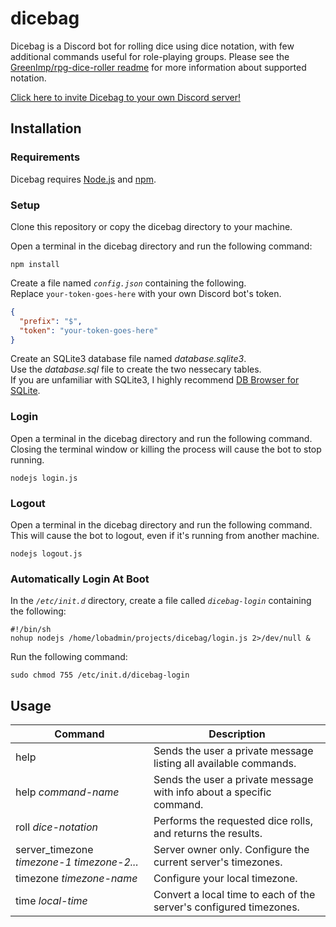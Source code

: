 # dicebag

Dicebag is a Discord bot for rolling dice using dice notation, with few additional commands useful for role-playing groups.
Please see the [GreenImp/rpg-dice-roller readme][3] for more information about supported notation.

[Click here to invite Dicebag to your own Discord server!][4]

## Installation

### Requirements

Dicebag requires [Node.js][1] and [npm][2].

### Setup

Clone this repository or copy the dicebag directory to your machine.

Open a terminal in the dicebag directory and run the following command:
```shell
npm install
```
Create a file named *`config.json`* containing the following.  
Replace `your-token-goes-here` with your own Discord bot's token.
```json
{
  "prefix": "$",
  "token": "your-token-goes-here"
}
```
Create an SQLite3 database file named *database.sqlite3*.  
Use the *database.sql* file to create the two nessecary tables.  
If you are unfamiliar with SQLite3, I highly recommend [DB Browser for SQLite][5].

### Login

Open a terminal in the dicebag directory and run the following command.  
Closing the terminal window or killing the process will cause the bot to stop running.
```shell
nodejs login.js
```

### Logout

Open a terminal in the dicebag directory and run the following command.  
This will cause the bot to logout, even if it's running from another machine.
```shell
nodejs logout.js
```

### Automatically Login At Boot

In the *`/etc/init.d`* directory, create a file called *`dicebag-login`* containing the following:
```shell
#!/bin/sh
nohup nodejs /home/lobadmin/projects/dicebag/login.js 2>/dev/null &
```
Run the following command:
```shell
sudo chmod 755 /etc/init.d/dicebag-login
```

## Usage

| Command                                    | Description                                                          |
| ------------------------------------------ | -------------------------------------------------------------------- |
| help                                       | Sends the user a private message listing all available commands.     |
| help *command-name*                        | Sends the user a private message with info about a specific command. |
| roll *dice-notation*                       | Performs the requested dice rolls, and returns the results.          |
| server_timezone *timezone-1 timezone-2...* | Server owner only. Configure the current server's timezones.         |
| timezone *timezone-name*                   | Configure your local timezone.                                       |
| time *local-time*                          | Convert a local time to each of the server's configured timezones.   |

[1]: https://nodejs.org/en/
[2]: https://www.npmjs.com/
[3]: https://github.com/GreenImp/rpg-dice-roller/blob/master/readme.md#supported-notation
[4]: https://discordapp.com/api/oauth2/authorize?client_id=425049940788641802&permissions=67584&scope=bot
[5]: http://sqlitebrowser.org/
